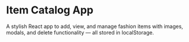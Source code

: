 # Item Catalog App

A stylish React app to add, view, and manage fashion items with images, modals, and delete functionality — all stored in localStorage.

